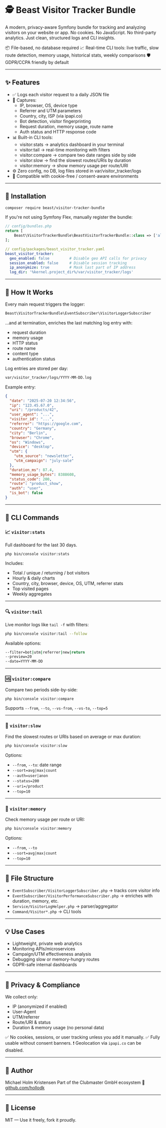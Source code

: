 # 🕵️ Beast Visitor Tracker Bundle

A modern, privacy-aware Symfony bundle for tracking and analyzing visitors on your website or app.
No cookies. No JavaScript. No third-party analytics. Just clean, structured logs and CLI insights.

📦 File-based, no database required
📈 Real-time CLI tools: live traffic, slow route detection, memory usage, historical stats, weekly comparisons
🛡️ GDPR/CCPA friendly by default

---

## ✨ Features

- ✅ Logs each visitor request to a daily JSON file
- 📍 Captures:
  - IP, browser, OS, device type
  - Referrer and UTM parameters
  - Country, city, ISP (via ipapi.co)
  - Bot detection, visitor fingerprinting
  - Request duration, memory usage, route name
  - Auth status and HTTP response code
- 📊 Built-in CLI tools:
  - visitor:stats → analytics dashboard in your terminal
  - visitor:tail → real-time monitoring with filters
  - visitor:compare → compare two date ranges side by side
  - visitor:slow → find the slowest routes/URIs by duration
  - visitor:memory → show memory usage per route/URI
- ⚙️ Zero config, no DB, log files stored in var/visitor_tracker/logs
- 🔐 Compatible with cookie-free / consent-aware environments

---

## 🚀 Installation

```bash
composer require beast/visitor-tracker-bundle
```

If you're not using Symfony Flex, manually register the bundle:

```php
// config/bundles.php
return [
    Beast\VisitorTrackerBundle\BeastVisitorTrackerBundle::class => ['all' => true],
];
```

```yaml
// config/packages/beast_visitor_tracker.yaml
beast_visitor_tracker:
  geo_enabled: false         # Disable geo API calls for privacy
  session_enabled: false     # Disable session tracking
  ip_anonymize: true         # Mask last part of IP address
  log_dir: '%kernel.project_dir%/var/visitor_tracker/logs'
```

---

## 🧠 How It Works

Every main request triggers the logger:

```php
Beast\VisitorTrackerBundle\EventSubscriber\VisitorLoggerSubscriber
```

...and at termination, enriches the last matching log entry with:

* request duration
* memory usage
* HTTP status
* route name
* content type
* authentication status

Log entries are stored per day:

```bash
var/visitor_tracker/logs/YYYY-MM-DD.log
```

Example entry:

```json
{
  "date": "2025-07-20 12:34:56",
  "ip": "123.45.67.0",
  "uri": "/products/42",
  "user_agent": "...",
  "visitor_id": "...",
  "referrer": "https://google.com",
  "country": "Germany",
  "city": "Berlin",
  "browser": "Chrome",
  "os": "Windows",
  "device": "desktop",
  "utm": {
    "utm_source": "newsletter",
    "utm_campaign": "july-sale"
  },
  "duration_ms": 87.4,
  "memory_usage_bytes": 8388608,
  "status_code": 200,
  "route": "product_show",
  "auth": "user",
  "is_bot": false
}
```

---

## 🧪 CLI Commands

### 📈 `visitor:stats`

Full dashboard for the last 30 days.

```bash
php bin/console visitor:stats
```

Includes:

* Total / unique / returning / bot visitors
* Hourly & daily charts
* Country, city, browser, device, OS, UTM, referrer stats
* Top visited pages
* Weekly aggregates

---

### 🔍 `visitor:tail`

Live monitor logs like `tail -f` with filters:

```bash
php bin/console visitor:tail --follow
```

Available options:

```bash
--filter=bot|utm|referrer|new|return
--preview=20
--date=YYYY-MM-DD
```

---

### 🆚 `visitor:compare`

Compare two periods side-by-side:

```bash
php bin/console visitor:compare
```

Supports `--from`, `--to`, `--vs-from`, `--vs-to`, `--top=5`

---

### 🐢 `visitor:slow`

Find the slowest routes or URIs based on average or max duration:

```bash
php bin/console visitor:slow
```

Options:

* `--from`, `--to`: date range
* `--sort=avg|max|count`
* `--auth=user|anon`
* `--status=200`
* `--uri=/product`
* `--top=10`

---

### 🧠 `visitor:memory`

Check memory usage per route or URI:

```bash
php bin/console visitor:memory
```

Options:

* `--from`, `--to`
* `--sort=avg|max|count`
* `--top=10`

---

## 📂 File Structure

* `EventSubscriber/VisitorLoggerSubscriber.php` → tracks core visitor info
* `EventSubscriber/VisitorPerformanceSubscriber.php` → enriches with duration, memory, etc.
* `Service/VisitorLogHelper.php` → parser/aggregator
* `Command/Visitor*.php` → CLI tools

---

## 💡 Use Cases

* Lightweight, private web analytics
* Monitoring APIs/microservices
* Campaign/UTM effectiveness analysis
* Debugging slow or memory-hungry routes
* GDPR-safe internal dashboards

---

## 🔐 Privacy & Compliance

We collect only:

* IP (anonymized if enabled)
* User-Agent
* UTM/referrer
* Route/URI & status
* Duration & memory usage (no personal data)

✅ No cookies, sessions, or user tracking unless you add it manually.
✅ Fully usable without consent banners.
❗ Geolocation via `ipapi.co` can be disabled.

---

## 👤 Author

Michael Holm Kristensen
Part of the Clubmaster GmbH ecosystem
🔗 [github.com/hollodk](https://github.com/hollodk)

---

## 📄 License

MIT — Use it freely, fork it proudly.
